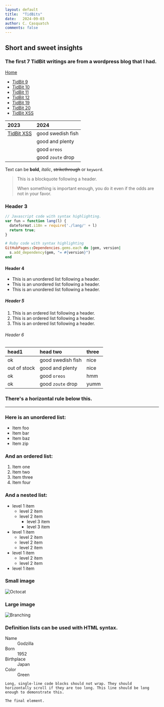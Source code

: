 ```yaml
---
layout: default
title:  "TidBits"
date:   2024-09-03
author: C. Casquatch
comments: false
---
```


## Short and sweet insights
### The first 7 TidBit writings are from a wordpress blog that I had.

[Home](./index.md)

* [TidBit 9](_posts/TidBits/2024-09-03-TidBit-9.markdown)
* [TidBit 10](_posts/TidBits/2024-09-03-TidBit-10.markdown)
* [TidBit 11](_posts/TidBits/2024-09-03-TidBit-11.markdown)
* [TidBit 12](_posts/TidBits/2024-09-03-TidBit-12.markdown)
* [TidBit 19](_posts/TidBits/2024-09-03-TidBit-19.markdown)
* [TidBit 20](_posts/TidBits/2024-09-03-TidBit-20.markdown)
* [TidBit XSS](_posts/TidBits/2024-09-03-TidBit-XSS.markdown)

| 2023         | 2024              |
|:-------------|:------------------|
| [TidBit XSS](_posts/TidBits/2024-09-03-TidBit-XSS.markdown) | good swedish fish |
| | good and plenty   |
|            | good `oreos`      |
|            | good `zoute` drop |

Text can be **bold**, _italic_, ~~strikethrough~~ or `keyword`.
> This is a blockquote following a header.
>
> When something is important enough, you do it even if the odds are not in your favor.

### Header 3

```js
// Javascript code with syntax highlighting.
var fun = function lang(l) {
  dateformat.i18n = require('./lang/' + l)
  return true;
}
```

```ruby
# Ruby code with syntax highlighting
GitHubPages::Dependencies.gems.each do |gem, version|
  s.add_dependency(gem, "= #{version}")
end
```

#### Header 4

*   This is an unordered list following a header.
*   This is an unordered list following a header.
*   This is an unordered list following a header.

##### Header 5

1.  This is an ordered list following a header.
2.  This is an ordered list following a header.
3.  This is an ordered list following a header.

###### Header 6

| head1        | head two          | three |
|:-------------|:------------------|:------|
| ok           | good swedish fish | nice  |
| out of stock | good and plenty   | nice  |
| ok           | good `oreos`      | hmm   |
| ok           | good `zoute` drop | yumm  |

### There's a horizontal rule below this.

* * *

### Here is an unordered list:

*   Item foo
*   Item bar
*   Item baz
*   Item zip

### And an ordered list:

1.  Item one
1.  Item two
1.  Item three
1.  Item four

### And a nested list:

- level 1 item
  - level 2 item
  - level 2 item
    - level 3 item
    - level 3 item
- level 1 item
  - level 2 item
  - level 2 item
  - level 2 item
- level 1 item
  - level 2 item
  - level 2 item
- level 1 item

### Small image

![Octocat](https://github.githubassets.com/images/icons/emoji/octocat.png)

### Large image

![Branching](https://guides.github.com/activities/hello-world/branching.png)


### Definition lists can be used with HTML syntax.

<dl>
<dt>Name</dt>
<dd>Godzilla</dd>
<dt>Born</dt>
<dd>1952</dd>
<dt>Birthplace</dt>
<dd>Japan</dd>
<dt>Color</dt>
<dd>Green</dd>
</dl>

```
Long, single-line code blocks should not wrap. They should horizontally scroll if they are too long. This line should be long enough to demonstrate this.
```

```
The final element.
```
